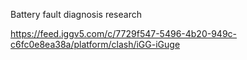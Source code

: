 Battery fault diagnosis research



https://feed.iggv5.com/c/7729f547-5496-4b20-949c-c6fc0e8ea38a/platform/clash/iGG-iGuge